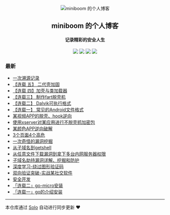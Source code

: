 <p align="center"><img alt="miniboom 的个人博客" src="https://static.b3log.org/images/brand/solo-128.png"></p><h2 align="center">
miniboom 的个人博客
</h2>

<h4 align="center">记录精彩的安全人生</h4>
<p align="center"><a title="miniboom 的个人博客" target="_blank" href="https://github.com/miniboom360/solo-blog"><img src="https://img.shields.io/github/last-commit/miniboom360/solo-blog.svg?style=flat-square&color=FF9900"></a>
<a title="GitHub repo size in bytes" target="_blank" href="https://github.com/miniboom360/solo-blog"><img src="https://img.shields.io/github/repo-size/miniboom360/solo-blog.svg?style=flat-square"></a>
<a title="Solo Version" target="_blank" href="https://github.com/88250/solo/releases"><img src="https://img.shields.io/badge/solo-4.3.1-f1e05a.svg?style=flat-square&color=blueviolet"></a>
<a title="Hits" target="_blank" href="https://github.com/88250/hits"><img src="https://hits.b3log.org/miniboom360/solo-blog.svg"></a></p>

### 最新

* [一次溯源记录](http://www.miniboom.cn/articles/2021/04/14/1618376711718.html)
* [【连载 五】 二代壳加固](http://www.miniboom.cn/articles/2021/04/14/1618370482379.html)
* [【连载 四】加壳与类加载器](http://www.miniboom.cn/articles/2021/04/14/1618368655942.html)
* [【连载三】 制作fart脱壳机](http://www.miniboom.cn/articles/2021/04/14/1618368539405.html)
* [【连载二】 Dalvik可执行格式](http://www.miniboom.cn/articles/2021/04/14/1618368450151.html)
* [【连载一】 常见的Android文件格式](http://www.miniboom.cn/articles/2021/04/14/1618368388498.html)
* [某视频APP的脱壳、hook逆向](http://www.miniboom.cn/articles/2021/04/14/1618368082661.html)
* [使用xserver对某应用进行不脱壳抓加密包](http://www.miniboom.cn/articles/2021/04/14/1618367995949.html)
* [某颜色APP逆向破解](http://www.miniboom.cn/articles/2021/04/14/1618367551811.html)
* [3个页面4个高危](http://www.miniboom.cn/articles/2021/04/14/1618367421595.html)
* [一次奇怪的漏洞挖掘](http://www.miniboom.cn/articles/2021/04/14/1618367365688.html)
* [从子域名到getshell](http://www.miniboom.cn/articles/2021/04/14/1618367313873.html)
* [从任意文件下载漏洞到拿下多台内网服务器权限](http://www.miniboom.cn/articles/2021/04/14/1618367204178.html)
* [子域名劫持漏洞详解、挖掘和防护](http://www.miniboom.cn/articles/2021/04/14/1618366814929.html)
* [深度学习-绕过图形验证码](http://www.miniboom.cn/articles/2021/04/14/1618366678955.html)
* [双向验证突破-实战某社交软件](http://www.miniboom.cn/articles/2021/04/14/1618366419178.html)
* [安全开发](http://www.miniboom.cn/articles/2021/04/09/1617948526800.html)
* [「连载二」go-micro安装](http://www.miniboom.cn/articles/2021/04/08/1617877728354.html)
* [「连载一」go的介绍安装](http://www.miniboom.cn/articles/2021/04/08/1617876085389.html)



---

本仓库通过 [Solo](https://github.com/88250/solo) 自动进行同步更新 ❤️ 